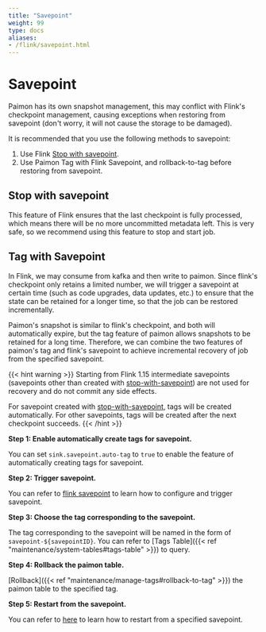 ```yaml
---
title: "Savepoint"
weight: 99
type: docs
aliases:
- /flink/savepoint.html
---
```

<!--
Licensed to the Apache Software Foundation (ASF) under one
or more contributor license agreements.  See the NOTICE file
distributed with this work for additional information
regarding copyright ownership.  The ASF licenses this file
to you under the Apache License, Version 2.0 (the
"License"); you may not use this file except in compliance
with the License.  You may obtain a copy of the License at

  http://www.apache.org/licenses/LICENSE-2.0

Unless required by applicable law or agreed to in writing,
software distributed under the License is distributed on an
"AS IS" BASIS, WITHOUT WARRANTIES OR CONDITIONS OF ANY
KIND, either express or implied.  See the License for the
specific language governing permissions and limitations
under the License.
-->

# Savepoint

Paimon has its own snapshot management, this may conflict with Flink's checkpoint management, causing exceptions when
restoring from savepoint (don't worry, it will not cause the storage to be damaged).

It is recommended that you use the following methods to savepoint:

1. Use Flink [Stop with savepoint](https://nightlies.apache.org/flink/flink-docs-stable/docs/ops/state/savepoints/#stopping-a-job-with-savepoint).
2. Use Paimon Tag with Flink Savepoint, and rollback-to-tag before restoring from savepoint.

## Stop with savepoint

This feature of Flink ensures that the last checkpoint is fully processed, which means there will be no more uncommitted
metadata left. This is very safe, so we recommend using this feature to stop and start job.

## Tag with Savepoint

In Flink, we may consume from kafka and then write to paimon. Since flink's checkpoint only retains a limited number,
we will trigger a savepoint at certain time (such as code upgrades, data updates, etc.) to ensure that the state can
be retained for a longer time, so that the job can be restored incrementally.

Paimon's snapshot is similar to flink's checkpoint, and both will automatically expire, but the tag feature of paimon
allows snapshots to be retained for a long time. Therefore, we can combine the two features of paimon's tag and flink's
savepoint to achieve incremental recovery of job from the specified savepoint.

{{< hint warning >}}
Starting from Flink 1.15 intermediate savepoints (savepoints other than created with
[stop-with-savepoint](https://nightlies.apache.org/flink/flink-docs-stable/docs/ops/state/savepoints/#stopping-a-job-with-savepoint))
are not used for recovery and do not commit any side effects.

For savepoint created with [stop-with-savepoint](https://nightlies.apache.org/flink/flink-docs-stable/docs/ops/state/savepoints/#stopping-a-job-with-savepoint),
tags will be created automatically. For other savepoints, tags will be created after the next checkpoint succeeds.
{{< /hint >}}

**Step 1: Enable automatically create tags for savepoint.**

You can set `sink.savepoint.auto-tag` to `true` to enable the feature of automatically creating tags for savepoint.

**Step 2: Trigger savepoint.**

You can refer to [flink savepoint](https://nightlies.apache.org/flink/flink-docs-stable/docs/ops/state/savepoints/#operations)
to learn how to configure and trigger savepoint.

**Step 3: Choose the tag corresponding to the savepoint.**

The tag corresponding to the savepoint will be named in the form of `savepoint-${savepointID}`. You can refer to
[Tags Table]({{< ref "maintenance/system-tables#tags-table" >}}) to query.

**Step 4: Rollback the paimon table.**

[Rollback]({{< ref "maintenance/manage-tags#rollback-to-tag" >}}) the paimon table to the specified tag.

**Step 5: Restart from the savepoint.**

You can refer to [here](https://nightlies.apache.org/flink/flink-docs-stable/docs/ops/state/savepoints/#resuming-from-savepoints) to learn how to restart from a specified savepoint.
